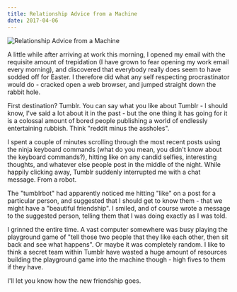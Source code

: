 ```yaml
---
title: Relationship Advice from a Machine
date: 2017-04-06
---
```


![Relationship Advice from a Machine](https://source.unsplash.com/Pll7AP6NFpY/1600x900)

A little while after arriving at work this morning, I opened my email with the requisite amount of trepidation (I have grown to fear opening my work email every morning), and discovered that everybody really does seem to have sodded off for Easter. I therefore did what any self respecting procrastinator would do - cracked open a web browser, and jumped straight down the rabbit hole.

First destination? Tumblr. You can say what you like about Tumblr - I should know, I've said a lot about it in the past - but the one thing it has going for it is a colossal amount of bored people publishing a world of endlessly entertaining rubbish. Think "reddit minus the assholes".

I spent a couple of minutes scrolling through the most recent posts using the ninja keyboard commands (what do you mean, you didn't know about the keyboard commands?), hitting like on any candid selfies, interesting thoughts, and whatever else people post in the middle of the night. While happily clicking away, Tumblr suddenly interrupted me with a chat message. From a robot.

The "tumblrbot" had apparently noticed me hitting "like" on a post for a particular person, and suggested that I should get to know them - that we might have a "beautiful friendship". I smiled, and of course wrote a message to the suggested person, telling them that I was doing exactly as I was told.

I grinned the entire time. A vast computer somewhere was busy playing the playground game of "tell those two people that they like each other, then sit back and see what happens". Or maybe it was completely random. I like to think a secret team within Tumblr have wasted a huge amount of resources building the playground game into the machine though - high fives to them if they have.

I'll let you know how the new friendship goes.